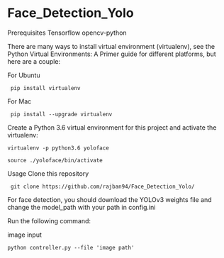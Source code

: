 # Face_Detection_Yolo

Prerequisites
Tensorflow
opencv-python

There are many ways to install virtual environment (virtualenv), see the Python Virtual Environments: A Primer guide for different platforms, but here are a couple:

For Ubuntu

     pip install virtualenv
For Mac

     pip install --upgrade virtualenv

Create a Python 3.6 virtual environment for this project and activate the virtualenv:

    virtualenv -p python3.6 yoloface

    source ./yoloface/bin/activate

Usage
Clone this repository

     git clone https://github.com/rajban94/Face_Detection_Yolo/
For face detection, you should download the YOLOv3 weights file and change the model_path with your path in config.ini

Run the following command:

image input

    python controller.py --file 'image path'
